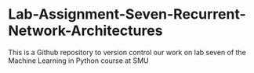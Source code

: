 # Lab-Assignment-Seven-Recurrent-Network-Architectures
This is a Github repository to version control our work on lab seven of the Machine Learning in Python course at SMU
